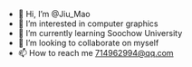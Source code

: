 - 👋 Hi, I’m @Jiu_Mao
- 👀 I’m interested in computer graphics
- 🌱 I’m currently learning Soochow University
- 💞️ I’m looking to collaborate on myself
- 📫 How to reach me 714962994@qq.com

<!---
MahiroQwQ/MahiroQwQ is a ✨ special ✨ repository because its `README.md` (this file) appears on your GitHub profile.
You can click the Preview link to take a look at your changes.
--->
